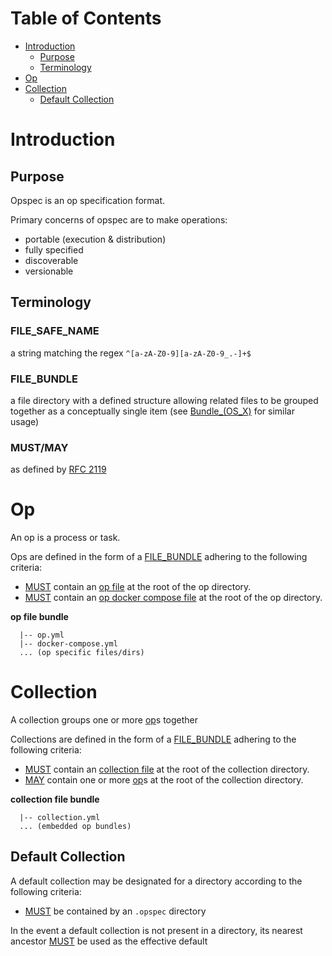 # Table of Contents

- [Introduction](#introduction)
    - [Purpose](#purpose)
    - [Terminology](#terminology)
- [Op](#op)
- [Collection](#collection)
    - [Default Collection](#default-op-collection)

# Introduction

## Purpose

Opspec is an op specification format.

Primary concerns of opspec are to make operations: 
- portable (execution & distribution)
- fully specified
- discoverable 
- versionable

## Terminology

### FILE_SAFE_NAME

a string matching the regex `^[a-zA-Z0-9][a-zA-Z0-9_.-]+$`

### FILE_BUNDLE

a file directory with a defined structure allowing related files to be
grouped together as a conceptually single item (see <a
href="https://en.wikipedia.org/wiki/Bundle_(OS_X)">Bundle_(OS_X)</a> for
similar usage)

### MUST/MAY

as defined by [RFC 2119](https://tools.ietf.org/html/rfc2119)

# Op

An op is a process or task.

Ops are defined in the form of a [FILE_BUNDLE](#file_bundle) adhering to
the following criteria:

- [MUST](#mustmay) contain an [op file](op-file.md) at the root of the
  op directory.
- [MUST](#mustmay) contain an
  [op docker compose file](./op-docker-compose-file.md) at the root of
  the op directory.

**op file bundle**  

```TEXT
  |-- op.yml
  |-- docker-compose.yml
  ... (op specific files/dirs)
```

# Collection

A collection groups one or more [op](#op)s together

Collections are defined in the form of a [FILE_BUNDLE](#file_bundle)
adhering to the following criteria:

- [MUST](#mustmay) contain an [collection file](collection-file.md) at
  the root of the collection directory.
- [MAY](#mustmay) contain one or more [op](#op)s at the root of the
  collection directory.

**collection file bundle**  

```TEXT
  |-- collection.yml
  ... (embedded op bundles)
```

## Default Collection

A default collection may be designated for a directory according to the
following criteria:

- [MUST](#mustmay) be contained by an `.opspec` directory

In the event a default collection is not present in a directory, its
nearest ancestor [MUST](#mustmay) be used as the effective default

